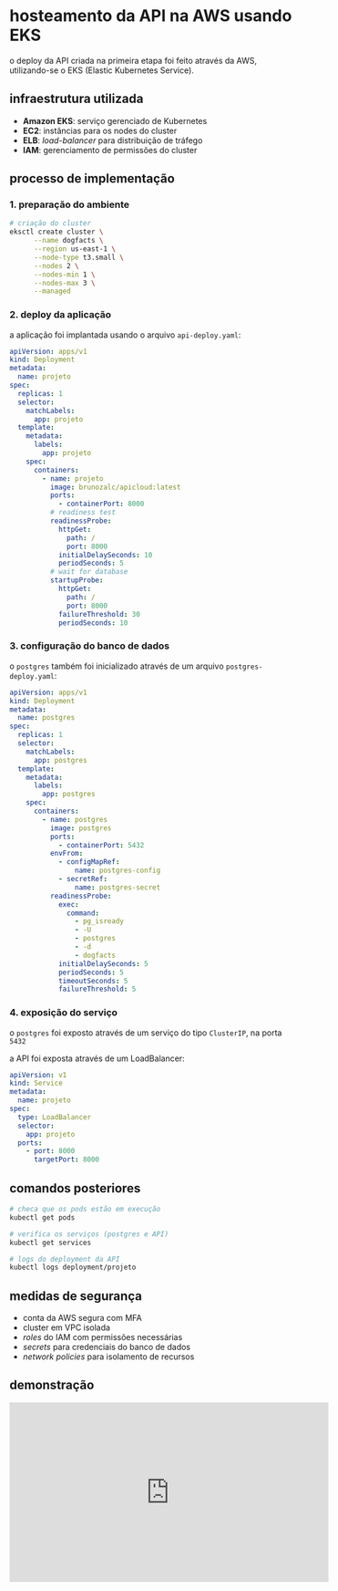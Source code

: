 # hosteamento da API na AWS usando EKS

o deploy da API criada na primeira etapa foi feito através da AWS, utilizando-se o EKS (Elastic Kubernetes Service).

## infraestrutura utilizada

- **Amazon EKS**: serviço gerenciado de Kubernetes
- **EC2**: instâncias para os nodes do cluster
- **ELB**: *load-balancer* para distribuição de tráfego
- **IAM**: gerenciamento de permissões do cluster

## processo de implementação

### 1. preparação do ambiente

```bash
# criação do cluster
eksctl create cluster \
      --name dogfacts \
      --region us-east-1 \
      --node-type t3.small \
      --nodes 2 \
      --nodes-min 1 \
      --nodes-max 3 \
      --managed
```

### 2. deploy da aplicação

a aplicação foi implantada usando o arquivo `api-deploy.yaml`:

```yaml
apiVersion: apps/v1
kind: Deployment
metadata:
  name: projeto
spec:
  replicas: 1
  selector:
    matchLabels:
      app: projeto
  template:
    metadata:
      labels:
        app: projeto
    spec:
      containers:
        - name: projeto
          image: brunozalc/apicloud:latest
          ports:
            - containerPort: 8000
          # readiness test
          readinessProbe:
            httpGet:
              path: /
              port: 8000
            initialDelaySeconds: 10
            periodSeconds: 5
          # wait for database
          startupProbe:
            httpGet:
              path: /
              port: 8000
            failureThreshold: 30
            periodSeconds: 10
```

### 3. configuração do banco de dados

o `postgres` também foi inicializado através de um arquivo `postgres-deploy.yaml`:

```yaml
apiVersion: apps/v1
kind: Deployment
metadata:
  name: postgres
spec:
  replicas: 1
  selector:
    matchLabels:
      app: postgres
  template:
    metadata:
      labels:
        app: postgres
    spec:
      containers:
        - name: postgres
          image: postgres
          ports:
            - containerPort: 5432
          envFrom:
            - configMapRef:
                name: postgres-config
            - secretRef:
                name: postgres-secret
          readinessProbe:
            exec:
              command:
                - pg_isready
                - -U
                - postgres
                - -d
                - dogfacts
            initialDelaySeconds: 5
            periodSeconds: 5
            timeoutSeconds: 5
            failureThreshold: 5
```

### 4. exposição do serviço

o `postgres` foi exposto através de um serviço do tipo `ClusterIP`, na porta `5432`

a API foi exposta através de um LoadBalancer:

```yaml
apiVersion: v1
kind: Service
metadata:
  name: projeto
spec:
  type: LoadBalancer
  selector:
    app: projeto
  ports:
    - port: 8000
      targetPort: 8000
```

## comandos posteriores

```bash
# checa que os pods estão em execução
kubectl get pods

# verifica os serviços (postgres e API)
kubectl get services

# logs do deployment da API
kubectl logs deployment/projeto
```

## medidas de segurança

- conta da AWS segura com MFA
- cluster em VPC isolada
- *roles* do IAM com permissões necessárias
- *secrets* para credenciais do banco de dados
- *network policies* para isolamento de recursos

## demonstração

<iframe width="560" height="315" src="https://www.youtube.com/embed/kp1-KOJTn48"
    title="YouTube video player" frameborder="0" allow="accelerometer; autoplay; clipboard-write; encrypted-media; gyroscope; picture-in-picture"
    allowfullscreen>
</iframe>
